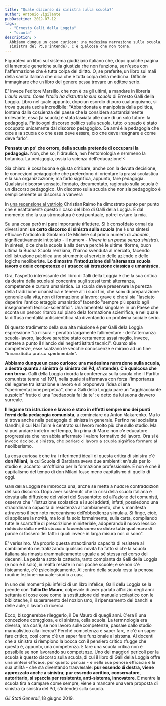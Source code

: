 ```yaml
---
title: "Quale discorso di sinistra sulla scuola?"
author: Antonio Vigilante
pubDatetime: 2019-07-12
tags: 
  - "Ernesto Galli della Loggia"
  - "scuola"
description: >
  Abbiamo dunque un caso curioso: una medesima narrazione sulla scuola, a destra quanto a sinistra (a 
  sinistra del Pd,s'intende). C'è qualcosa che non torna.
---
```


Figuratevi un libro sul sistema giudiziario italiano che, dopo qualche pagina di lamentele generiche sulla giustizia che non funziona, se n'esca con l'affermazione che è tutta colpa del diritto. O, se preferite, un libro sui mali della sanità italiana che dica che è tutta colpa della medicina. Difficile immaginare che un libro del genere possa trovare un editore serio. 

E' invece l'editore Marsilio, che non è tra gli ultimi, a mandare in libreria *L'aula vuota. Come l'Italia ha distrutto la sua scuola* di Ernesto Galli della Loggia. Libro nel quale appunto, dopo un esordio di puro qualunquismo, si trova questa uscita incredibile: "Abbandonata e manipolata dalla politica, lontana dalla coscienza del paese che la considera sostanzialmente irrilevante, essa \[la scuola\] è stata lasciata alle cure di un solo tutore: la pedagogia. Finito ogni discorso politico sulla scuola, tutto lo spazio è stato occupato unicamente dal discorso pedagogico. Da anni è la pedagogia che dice alla scuola ciò che essa deve essere, ciò che deve insegnare e come deve farlo".

 **Pensate un po' che orrore, della scuola pretende di occuparsi la pedagogia.** Non, che so, l'idraulica, non l'entomologia e nemmeno la botanica. La pedagogia, ossia la scienza dell'educazione!<
 
Sia chiaro: è cosa buona e giusta criticare, anche con la dovuta decisione, le concezioni pedagogiche che pretendono di orientare la prassi scolastica e la sua organizzazione; ma farlo significa, appunto, fare pedagogia. Qualsiasi discorso sensato, fondato, documentato, ragionato sulla scuola è un discorso pedagogico. Un discorso sulla scuola che non sia pedagogico è semplicemente un discorso a vanvera. 

In [una recensione al vetriolo](http://www.minimaetmoralia.it/wp/laula-vuota-ernesto-galli-della-loggia-un-libro-pessimo-punto-vista/) Christian Raimo ha dimostrato punto per punto che è esattamente questo il caso del libro di Galli della Loggia. E dal momento che la sua stroncatura è così puntuale, potrei evitare la mia. 

Su una cosa però mi pare importante riflettere. Si è consolidato ormai da diversi anni **un certo discorso di sinistra sulla scuola** (ne è una sintesi efficace l'articolo di Girolamo De Michele sul primo numero di _Jacobin_, significativamente intitolato - il numero - _Vivere in un paese senza sinistra_). In sintesi, dice che la scuola è alla deriva perché le ultime riforme, buon ultima la Buona Scuola renziana, l'hanno svenduta al mercato, facendo dell'istruzione pubblica uno strumento al servizio delle aziende e delle logiche neoliberiste. **Lo dimostra l'introduzione dell'alternanza scuola lavoro e delle competenze e l'attacco all'istruzione classica e umanistica.** 

Ora, l'aspetto interessante del libro di Galli della Loggia è che la sua critica da destra della scuola si concentra sugli stessi temi: alternanza, competenze e cultura umanistica. La scuola deve preservare la purezza della tradizione umanistica e tenere alti i suoi fini, che sono di preparazione generale alla vita, non di formazione al lavoro; grave è che si sia "lasciato deperire l'antico retaggio umanistico" facendo "sempre più spazio agli insegnamenti tecnico-scientifici". Una lamentela singolare, in un Paese che sconta un penoso ritardo sul piano della formazione scientifica, e nel quale la diffusa mentalità antiscientifica sta diventando un problema sociale serio. 

Di questo tradimento della sua alta missione è per Galli della Loggia espressione "la misura - peraltro largamente fallimentare - dell'alternanza scuola-lavoro, laddove sarebbe stato certamente assai meglio, invece, mettere a punto il rilancio dei negletti istituti tecnici". Quanto alle competenze, esse scalzano le vecchie conoscenze e mirano ad un fine "innanzitutto pratico sperimentale". 

**Abbiamo dunque un caso curioso: una medesima narrazione sulla scuola, a destra quanto a sinistra (a sinistra del Pd, s'intende). C'è qualcosa che non torna.** Galli della Loggia ricorda la conferenza sulla scuola che il Partito comunista tenne nel 1971, nella quale si affermava con forza l'importanza del legame tra istruzione e lavoro e si proponeva l'idea di una "sperimentazione perpetua", che a Galli della Loggia pare un "agghiacciante auspicio" frutto di una "pedagogia fai da te": e detto da lui suona davvero surreale. 

**Il legame tra istruzione e lavoro è stato in effetti sempre uno dei punti fermi della pedagogia comunista**, a cominciare da Anton Makarenko. Ma lo si trova anche nella pedagogia di sinistra in generale. Perfino nel socialista Gandhi, il cui Nai Talim è centrato sul lavoro molto più che sullo studio. Ma si può andare indietro nel tempo, fin prima di Marx: non c'è educatore progressista che non abbia affermato il valore formativo del lavoro. Ora si è invece deciso, a sinistra, che parlare di lavoro a scuola significa formare al neoliberismo. 

La cosa curiosa è che tra i riferimenti ideali di questa critica di sinistra c'è **don Milani**, la cui Scuola di Barbiana aveva due ambienti: un'aula per lo studio e, accanto, un'officina per la formazione professionale. E non è che il capitalismo del tempo di don Milani fosse meno capitalismo di quello di oggi. 

Galli della Loggia ne imbrocca una, anche se mette a nudo le contraddizioni del suo discorso. Dopo aver sostenuto che la crisi della scuola italiana è dovuta alla diffusione dei valori del Sessantotto ed all'azione dei comunisti, osserva che "l’istituzione scolastica e i suoi addetti, infatti, possiedono una straordinaria capacità di resistenza al cambiamento, che si manifesta attraverso il ben noto meccanismo dell’obbedienza simulata. Si finge, cioè, di applicare la novità, ma lo si fa solo formalmente, sulla carta, compilando tutte le scartoffie di prescrizione ministeriale, adoperando il nuovo lessico richiesto dalla novità stessa e facendo come se dietro tutto quel mare di parole ci fossero dei fatti: i quali invece in larga misura non ci sono". 

E' verissimo. Ma proprio questa straordinaria capacità di resistere al cambiamento neutralizzando qualsiasi novità ha fatto sì che la scuola italiana sia rimasta drammaticamente uguale a sé stessa nel corso dei decenni. La pedana sotto la cattedra, tanto compianta da Galli della Loggia (e non è il solo), in realtà resiste in non poche scuole; e se non c'è fisicamente, c'è psicologicamente. Al centro della scuola resta la penosa routine lezione-manuale-studio a casa. 

In uno dei momenti più infelici di un libro infelice, Galli della Loggia se la prende con **Tullio De Mauro**, colpevole di aver parlato all'inizio degli anni settanta di cose cose come la sostituzione del manuale scolastico con le biblioteche, il superamento del nozionismo, il ripensamento dei banchi e delle aule, il lavoro di ricerca. 

Ecco, bisognerebbe rileggerlo, il De Mauro di quegli anni. C'era lì una concezione coraggiosa, e di sinistra, della scuola. La terminologia era diversa, ma cos'è, se non lavoro sulle competenze, passare dallo studio manualistico alla ricerca? Perché competenza è saper fare, e c'è un saper fare critico, così come c'è un saper fare funzionale al sistema. Ai docenti che a sinistra si riempiono la bocca con il pensiero critico sfugge che questa è, appunto, una competenza. E fare una scuola critica non è possibile se non lavorando su competenze. Uno dei maggiori pericoli per la scuola è questo discorso sulla scuola, di cui il libro di Galli della Loggia offre una sintesi efficace, per quanto penosa - e nella sua penosa efficacia è la sua utilità - che sta diventando trasversale: **pur essendo di destra, viene apprezzato anche a sinistra**; **pur essendo acritico, conservatore, autoritario, si spaccia per resistente, anti-sistema, innovatore**. E mentre la scuola tira a campare come sempre, viene a mancare una vera proposta di sinistra (a sinistra del Pd, s'intende) sulla scuola.

_Gli Stati Generali_, 18 giugno 2019.
